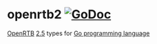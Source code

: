 # openrtb2 [![GoDoc](https://godoc.org/github.com/ucfunnel/openrtb-go/openrtb2?status.svg)](https://pkg.go.dev/github.com/ucfunnel/openrtb/v14/openrtb2)

[OpenRTB](https://iabtechlab.com/standards/openrtb/) [2.5](https://iabtechlab.com/wp-content/uploads/2016/07/OpenRTB-API-Specification-Version-2-5-FINAL.pdf) types for [Go programming language](https://golang.org/)
